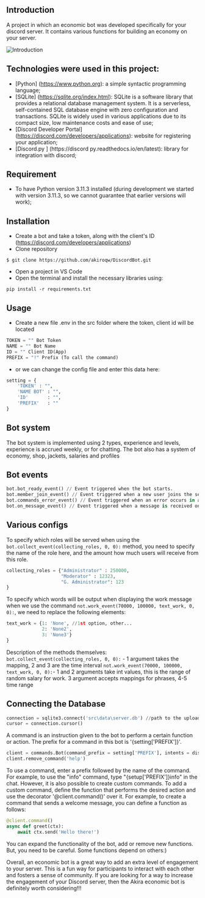 ## Introduction

A project in which an economic bot was developed specifically for your discord server. It contains various functions for building an economy on your server.

![Introduction](https://i.pinimg.com/originals/74/5c/c9/745cc90fcc688569610f84bc5d2b2fd6.gif)

## Technologies were used in this project:

* [Python] (https://www.python.org): a simple syntactic programming language;
* [SQLite] (https://sqlite.org/index.html): SQLite is a software library that provides a relational database management system. It is a serverless, self-contained SQL database engine with zero configuration and transactions. SQLite is widely used in various applications due to its compact size, low maintenance costs and ease of use;
* [Discord Developer Portal] (https://discord.com/developers/applications): website for registering your application;
* [Discord.py ] (https://discord py.readthedocs.io/en/latest): library for integration with discord;

## Requirement
* To have Python version 3.11.3 installed (during development we started with version 3.11.3, so we cannot guarantee that earlier versions will work);

## Installation
* Сreate a bot and take a token, along with the client's ID (https://discord.com/developers/applications)
* Clone repository
```
$ git clone https://github.com/akiroqw/DiscordBot.git
```
* Open a project in VS Code
* Open the terminal and install the necessary libraries using: 
```
pip install -r requirements.txt
```

## Usage
* Create a new file .env in the src folder where the token, client id will be located
```py
TOKEN = "" Bot Token
NAME = "" Bot Name
ID = "" Client ID(App)
PREFIX = "!" Prefix (To call the command)
```
* or we can change the config file and enter this data here:
```py
setting = {
    'TOKEN' : "",
    'NAME BOT' : "",
    'ID'       : "",
    'PREFIX'   : ""
}
```
## Bot system

The bot system is implemented using 2 types, experience and levels, experience is accrued weekly, or for chatting. The bot also has a system of economy, shop, jackets, salaries and profiles

## Bot events
```py
bot.bot_ready_event() // Event triggered when the bot starts.
bot.member_join_event() // Event triggered when a new user joins the server.
bot.commands_error_event() // Event triggered when an error occurs in a command.
bot.on_message_event() // Event triggered when a message is received on the server.
```
## Various configs

To specify which roles will be served when using the `bot.collect_event(collecting_roles, 0, 0):` method, you need to specify the name of the role here, and the amount how much users will receive from this role.

```py
collecting_roles = {"Administrator" : 250000,
                    "Moderator" : 12323,
                    "G. Administrator": 123
}
```
To specify which words will be output when displaying the work message when we use the command `not.work_event(70000, 100000, text_work, 0, 0):`, we need to replace the following elements:

```py
text_work = {1: 'None', //1st option, other...
             2: 'None2', 
             3: 'None3'}
}

```

Description of the methods themselves: 
`bot.collect_event(collecting_roles, 0, 0):` - 1 argument takes the mapping, 2 and 3 are the time interval
`not.work_event(70000, 100000, text_work, 0, 0):`- 1 and 2 arguments take int values, this is the range of random salary for work. 3 argument accepts mappings for phrases, 4-5 time range

## Connecting the Database
```py
connection = sqlite3.connect('src\data\server.db') //path to the uploaded database file
cursor = connection.cursor()
```

A command is an instruction given to the bot to perform a certain function or action. The prefix for a command in this bot is '{setting['PREFIX']}'.
```py
client = commands.Bot(command_prefix = setting['PREFIX'], intents = discord.Intents.all())
client.remove_command('help')
```
To use a command, enter a prefix followed by the name of the command. For example, to use the "info" command, type "{setup['PREFIX']}info" in the chat. However, it is also possible to create custom commands. To add a custom command, define the function that performs the desired action and use the decorator '@client.command()' over it. For example, to create a command that sends a welcome message, you can define a function as follows:

```py
@client.command()
async def greet(ctx):
    await ctx.send('Hello there!')
```
You can expand the functionality of the bot, add or remove new functions. But, you need to be careful. Some functions depend on others:)

Overall, an economic bot is a great way to add an extra level of engagement to your server. This is a fun way for participants to interact with each other and fosters a sense of community. If you are looking for a way to increase the engagement of your Discord server, then the Akira economic bot is definitely worth considering!!!

